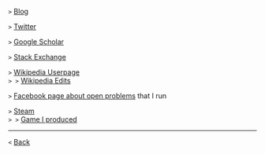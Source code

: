 `>` [Blog](http://blog.ohaithe.re)

`>` [Twitter](https://twitter.com/timeroot)

`>` [Google Scholar](https://scholar.google.com/citations?user=ef4Pv9YAAAAJ&hl=en&oi=ao)

`>` [Stack Exchange](https://math.stackexchange.com/users/127777/alex-meiburg)

`>` [Wikipedia Userpage](https://en.wikipedia.org/wiki/User:Timeroot)<br />
`> >` [Wikipedia Edits](https://en.wikipedia.org/wiki/Special:Contributions/Timeroot)

`>` [Facebook page about open problems](https://www.facebook.com/NotThereQuiteYet/) that I run

`>` [Steam](https://steamcommunity.com/id/timeroot)<br />
`> >` [Game I produced](https://store.steampowered.com/app/888140/Quatris/)

***

`<` [Back](https://ohaithe.re/)
